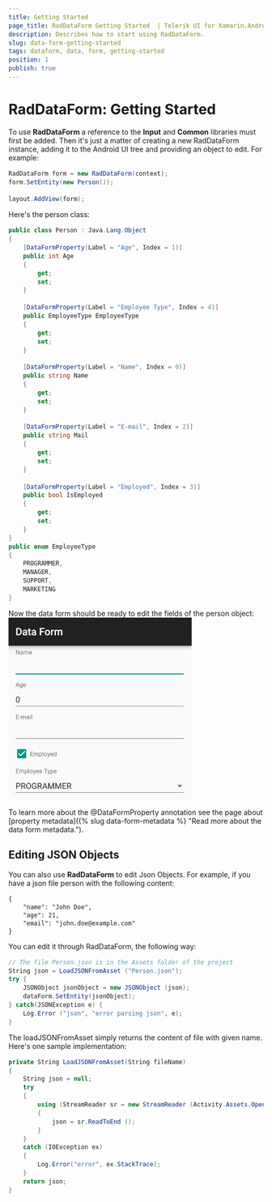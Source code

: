 ```yaml
---
title: Getting Started
page_title: RadDataForm Getting Started  | Telerik UI for Xamarin.Android Documentation
description: Describes how to start using RadDataForm.
slug: data-form-getting-started
tags: dataform, data, form, getting-started
position: 1
publish: true
---
```


# RadDataForm: Getting Started

To use **RadDataForm** a reference to the **Input** and **Common** libraries must first be added. Then it's just a matter of creating a new RadDataForm instance, adding it to the Android UI tree and providing an object to edit. For example:



```C#
RadDataForm form = new RadDataForm(context);
form.SetEntity(new Person());

layout.AddView(form);
```

Here's the person class:

```C#
public class Person : Java.Lang.Object
{
	[DataFormProperty(Label = "Age", Index = 1)]
	public int Age 
	{
		get;
		set;
	}

	[DataFormProperty(Label = "Employee Type", Index = 4)]
	public EmployeeType EmployeeType 
	{
		get;
		set;
	}

	[DataFormProperty(Label = "Name", Index = 0)]
	public string Name 
	{
		get;
		set;
	}

	[DataFormProperty(Label = "E-mail", Index = 2)]
	public string Mail 
	{
		get;
		set;
	}

	[DataFormProperty(Label = "Employed", Index = 3)]
	public bool IsEmployed 
	{
		get;
		set;
	}
}
public enum EmployeeType
{
	PROGRAMMER,
	MANAGER,
	SUPPORT,
	MARKETING
}
```

Now the data form should be ready to edit the fields of the person object:
![TelerikUI-DataForm-Getting-Started](images/dataform-getting-started.png "DataForm demos.")

To learn more about the @DataFormProperty annotation see the page about [property metadata]({% slug data-form-metadata %} "Read more about the data form metadata.").

## Editing JSON Objects

You can also use **RadDataForm** to edit Json Objects. For example, if you have a json file person with the following content:

	{
		"name": "John Doe",
		"age": 21,
		"email": "john.doe@example.com"
	}
	
You can edit it through RadDataForm, the following way:


```C#
// The file Person.json is in the Assets folder of the project
String json = LoadJSONFromAsset ("Person.json");
try {
	JSONObject jsonObject = new JSONObject (json);
	dataForm.SetEntity(jsonObject);
} catch(JSONException e) {
	Log.Error ("json", "error parsing json", e);
}
```

The loadJSONFromAsset simply returns the content of file with given name. Here's one sample implementation:


```C#
private String LoadJSONFromAsset(String fileName)
{
	String json = null;
	try
	{
		using (StreamReader sr = new StreamReader (Activity.Assets.Open (fileName)))
		{
			json = sr.ReadToEnd ();
		}
	}
	catch (IOException ex)
	{
		Log.Error("error", ex.StackTrace);
	}
	return json;
}
```